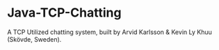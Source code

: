 # Java-TCP-Chatting
A TCP Utilized chatting system, built by Arvid Karlsson & Kevin Ly Khuu (Skövde, Sweden). 
